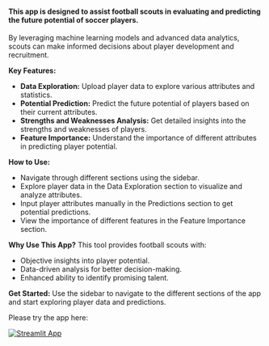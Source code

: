 #### This app is designed to assist football scouts in evaluating and predicting the future potential of soccer players.
By leveraging machine learning models and advanced data analytics, scouts can make informed decisions about player development and recruitment.

**Key Features:**
- **Data Exploration:** Upload player data to explore various attributes and statistics.
- **Potential Prediction:** Predict the future potential of players based on their current attributes.
- **Strengths and Weaknesses Analysis:** Get detailed insights into the strengths and weaknesses of players.
- **Feature Importance:** Understand the importance of different attributes in predicting player potential.

**How to Use:**
- Navigate through different sections using the sidebar.
- Explore player data in the Data Exploration section to visualize and analyze attributes.
- Input player attributes manually in the Predictions section to get potential predictions.
- View the importance of different features in the Feature Importance section.

**Why Use This App?**
This tool provides football scouts with:
- Objective insights into player potential.
- Data-driven analysis for better decision-making.
- Enhanced ability to identify promising talent.


**Get Started:**
Use the sidebar to navigate to the different sections of the app and start exploring player data and predictions.


Please try the app here:

[![Streamlit App](https://static.streamlit.io/badges/streamlit_badge_black_white.svg)](https://footballplayerpotentialprediction-7pkwahipedhrt9nhlwxafz.streamlit.app/)

